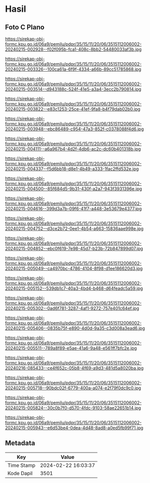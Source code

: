 # Hasil

## Foto C Plano

https://sirekap-obj-formc.kpu.go.id/06a9/pemilu/pdpr/35/15/11/20/06/3515112006002-20240215-002928--f02f095b-fca1-408c-8bb2-54480033af3b.jpg

https://sirekap-obj-formc.kpu.go.id/06a9/pemilu/pdpr/35/15/11/20/06/3515112006002-20240215-003326--100ca61a-6f9f-4334-a66b-89cc51785868.jpg

https://sirekap-obj-formc.kpu.go.id/06a9/pemilu/pdpr/35/15/11/20/06/3515112006002-20240215-003514--d943188c-524f-41e5-a3a4-3ecc2b790814.jpg

https://sirekap-obj-formc.kpu.go.id/06a9/pemilu/pdpr/35/15/11/20/06/3515112006002-20240215-003822--e83c1253-25ce-41ef-9fa8-b4f79dab02b0.jpg

https://sirekap-obj-formc.kpu.go.id/06a9/pemilu/pdpr/35/15/11/20/06/3515112006002-20240215-003948--ebc86489-c954-47a3-852f-c0378088f4d6.jpg

https://sirekap-obj-formc.kpu.go.id/06a9/pemilu/pdpr/35/15/11/20/06/3515112006002-20240215-004111--a6a967b4-4d2f-4db6-ac2c-dc60b401318b.jpg

https://sirekap-obj-formc.kpu.go.id/06a9/pemilu/pdpr/35/15/11/20/06/3515112006002-20240215-004337--f5d6bb18-d8e1-4b49-a333-1fac2ffd532e.jpg

https://sirekap-obj-formc.kpu.go.id/06a9/pemilu/pdpr/35/15/11/20/06/3515112006002-20240215-004500--85f684d5-9b31-430f-a2a7-943f3931396e.jpg

https://sirekap-obj-formc.kpu.go.id/06a9/pemilu/pdpr/35/15/11/20/06/3515112006002-20240215-004616--399d3a7b-09f6-41f7-a448-3e53679e4377.jpg

https://sirekap-obj-formc.kpu.go.id/06a9/pemilu/pdpr/35/15/11/20/06/3515112006002-20240215-004752--d3ce2b72-0ee1-4b54-a663-15836aae998e.jpg

https://sirekap-obj-formc.kpu.go.id/06a9/pemilu/pdpr/35/15/11/20/06/3515112006002-20240215-004852--ebc0f619-7e98-45d7-b23b-72b847899d07.jpg

https://sirekap-obj-formc.kpu.go.id/06a9/pemilu/pdpr/35/15/11/20/06/3515112006002-20240215-005049--ca4970bc-4786-4104-8f98-d1ee186620d3.jpg

https://sirekap-obj-formc.kpu.go.id/06a9/pemilu/pdpr/35/15/11/20/06/3515112006002-20240215-005152--539db1c7-40a3-4bd4-b468-d64feadc5a59.jpg

https://sirekap-obj-formc.kpu.go.id/06a9/pemilu/pdpr/35/15/11/20/06/3515112006002-20240215-005302--0ad6f781-3287-4af1-9272-757e401c64ef.jpg

https://sirekap-obj-formc.kpu.go.id/06a9/pemilu/pdpr/35/15/11/20/06/3515112006002-20240215-005406--0835b75f-e890-4d0d-9a35-c3d008a3ead6.jpg

https://sirekap-obj-formc.kpu.go.id/06a9/pemilu/pdpr/35/15/11/20/06/3515112006002-20240215-005511--789a8f89-e5ae-41a6-9a48-e561ff7bfc2e.jpg

https://sirekap-obj-formc.kpu.go.id/06a9/pemilu/pdpr/35/15/11/20/06/3515112006002-20240216-085433--ce4f652c-05b8-4f69-a9d3-481d5a8020ba.jpg

https://sirekap-obj-formc.kpu.go.id/06a9/pemilu/pdpr/35/15/11/20/06/3515112006002-20240215-005718--90bdc02f-6779-400a-a074-e2f79f0dc9c0.jpg

https://sirekap-obj-formc.kpu.go.id/06a9/pemilu/pdpr/35/15/11/20/06/3515112006002-20240215-005824--30c0b7f0-d570-4fdc-9103-58ae22651b14.jpg

https://sirekap-obj-formc.kpu.go.id/06a9/pemilu/pdpr/35/15/11/20/06/3515112006002-20240215-005943--e6d53be4-0dea-4d48-8ad8-a0ed5fb99f71.jpg


## Metadata

| Key        | Value               |
| ---------- | ------------------- |
| Time Stamp | 2024-02-22 16:03:37 |
| Kode Dapil | 3501                |




